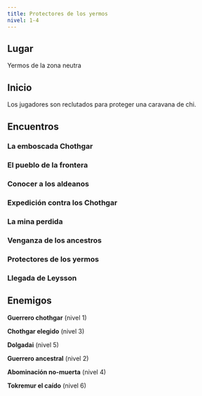 ```yaml
---
title: Protectores de los yermos
nivel: 1-4
---
```


## Lugar

Yermos de la zona neutra

## Inicio

Los jugadores son reclutados para proteger una caravana de chi.

## Encuentros

### La emboscada Chothgar

### El pueblo de la frontera

### Conocer a los aldeanos

### Expedición contra los Chothgar

### La mina perdida

### Venganza de los ancestros

### Protectores de los yermos

### Llegada de Leysson

## Enemigos

**Guerrero chothgar** (nivel 1)

**Chothgar elegido** (nivel 3)

**Dolgadai** (nivel 5)

**Guerrero ancestral** (nivel 2)

**Abominación no-muerta** (nivel 4)

**Tokremur el caído** (nivel 6) 